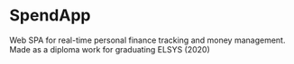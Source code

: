 # SpendApp
Web SPA for real-time personal finance tracking and money management. Made as a diploma work for graduating ELSYS (2020)
